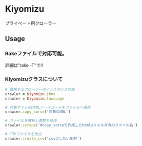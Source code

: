 # Kiyomizu

プライベート用クローラー

## Usage

### Rakeファイルで対応可能。
詳細は"rake -T"で!!


### Kiyomizuクラスについて
```ruby
# 使用するクローラーのインスタンス作成
crawler = Kiyomizu.jbma
crawler = Kiyomizu.townpage

# 対象サイトのHTMLソースコードをファイルへ保存
crawler.copy_sorce('対象のURL')

# ファイルを解析し要素を抽出
crawler.scrape('#copy_sorceで作成したhtmlsフォルダ内のファイル名')

# CSVファイルを出力
crawler.create_csv('csvにしたい配列')
```
